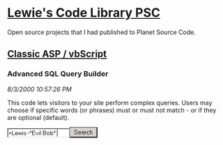 # [Lewie's Code Library PSC](../../README.md)

Open source projects that I had published to Planet Source Code.

## [Classic ASP / vbScript](../README.md)

### Advanced SQL Query Builder

*8/3/2000 10:57:26 PM*

This code lets visitors to your site perform complex queries. Users may choose if specific words (or phrases) must or must not match - or if they are optional (default).

![Screenshot of Advanced SQL Query Builder](./screenshot.gif)



